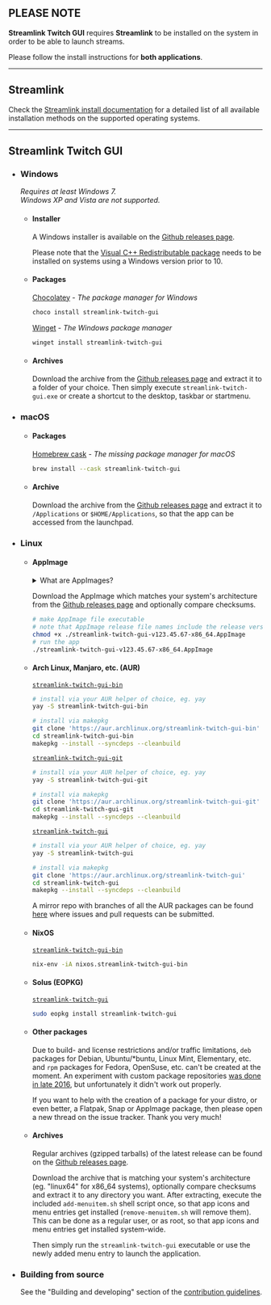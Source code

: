 ## PLEASE NOTE

**Streamlink Twitch GUI** requires **Streamlink** to be installed on the system in order to be able to launch streams.

Please follow the install instructions for **both applications**.


---


## Streamlink

Check the [Streamlink install documentation][streamlink-install] for a detailed list of all available installation methods on the supported operating systems.


---


## Streamlink Twitch GUI

- ### Windows

  *Requires at least Windows 7.*  
  *Windows XP and Vista are not supported.*

  - #### Installer

    A Windows installer is available on the [Github releases page][streamlink-twitch-gui-releases].

    Please note that the [Visual C++ Redistributable package][vc-redist] needs to be installed on systems using a Windows version prior to 10.

  - #### Packages

    [Chocolatey][chocolatey-streamlink-twitch-gui] - *The package manager for Windows*

    ```bash
    choco install streamlink-twitch-gui
    ```

    [Winget][winget-streamlink-twitch-gui] - *The Windows package manager*

    ```bash
    winget install streamlink-twitch-gui
    ```

  - #### Archives

    Download the archive from the [Github releases page][streamlink-twitch-gui-releases] and extract it to a folder of your choice. Then simply execute `streamlink-twitch-gui.exe` or create a shortcut to the desktop, taskbar or startmenu.

- ### macOS

  - #### Packages

    [Homebrew cask][homebrew-streamlink-twitch-gui] - *The missing package manager for macOS*

    ```bash
    brew install --cask streamlink-twitch-gui
    ```

  - #### Archive

    Download the archive from the [Github releases page][streamlink-twitch-gui-releases] and extract it to `/Applications` or `$HOME/Applications`, so that the app can be accessed from the launchpad.

- ### Linux

  - #### AppImage

    <details>
    <summary>What are AppImages?</summary>
    AppImages are portable apps which are independent of the distro and package management. No root permissons are required for installing and no files need to be manually extracted from a compressed tarball, just set the executable flag on the AppImage file and run it, either from the command line shell or graphical file browser.

    Note: Check out [AppImageLauncher][appimagelauncher], which automates the setup and system integration of AppImages. AppImageLauncher may also be available via your distro's package management.
    </details>

    Download the AppImage which matches your system's architecture from the [Github releases page][streamlink-twitch-gui-releases] and optionally compare checksums.

    ```bash
    # make AppImage file executable
    # note that AppImage release file names include the release version
    chmod +x ./streamlink-twitch-gui-v123.45.67-x86_64.AppImage
    # run the app
    ./streamlink-twitch-gui-v123.45.67-x86_64.AppImage
    ```

  - #### Arch Linux, Manjaro, etc. (AUR)

    [`streamlink-twitch-gui-bin`][aur-streamlink-twitch-gui-bin]

    ```bash
    # install via your AUR helper of choice, eg. yay
    yay -S streamlink-twitch-gui-bin

    # install via makepkg
    git clone 'https://aur.archlinux.org/streamlink-twitch-gui-bin'
    cd streamlink-twitch-gui-bin
    makepkg --install --syncdeps --cleanbuild
    ```

    [`streamlink-twitch-gui-git`][aur-streamlink-twitch-gui-git]

    ```bash
    # install via your AUR helper of choice, eg. yay
    yay -S streamlink-twitch-gui-git

    # install via makepkg
    git clone 'https://aur.archlinux.org/streamlink-twitch-gui-git'
    cd streamlink-twitch-gui-git
    makepkg --install --syncdeps --cleanbuild
    ```

    [`streamlink-twitch-gui`][aur-streamlink-twitch-gui]

    ```bash
    # install via your AUR helper of choice, eg. yay
    yay -S streamlink-twitch-gui

    # install via makepkg
    git clone 'https://aur.archlinux.org/streamlink-twitch-gui'
    cd streamlink-twitch-gui
    makepkg --install --syncdeps --cleanbuild
    ```

    A mirror repo with branches of all the AUR packages can be found [here][aur-mirror-repo] where issues and pull requests can be submitted.

  - #### NixOS

    [`streamlink-twitch-gui-bin`][nixos-streamlink-twitch-gui-bin]

    ```bash
    nix-env -iA nixos.streamlink-twitch-gui-bin
    ```

  - #### Solus (EOPKG)

    [`streamlink-twitch-gui`][eopkg-streamlink-twitch-gui]

    ```bash
    sudo eopkg install streamlink-twitch-gui
    ```

  - #### Other packages

    Due to build- and license restrictions and/or traffic limitations, `deb` packages for Debian, Ubuntu/*buntu, Linux Mint, Elementary, etc. and `rpm` packages for Fedora, OpenSuse, etc. can't be created at the moment. An experiment with custom package repositories [was done in late 2016][custom-package-repo-experiment], but unfortunately it didn't work out properly.

    If you want to help with the creation of a package for your distro, or even better, a Flatpak, Snap or AppImage package, then please open a new thread on the issue tracker. Thank you very much!

  - #### Archives

    Regular archives (gzipped tarballs) of the latest release can be found on the [Github releases page][streamlink-twitch-gui-releases].

    Download the archive that is matching your system's architecture (eg. "linux64" for x86_64 systems), optionally compare checksums and extract it to any directory you want. After extracting, execute the included `add-menuitem.sh` shell script once, so that app icons and menu entries get installed (`remove-menuitem.sh` will remove them). This can be done as a regular user, or as root, so that app icons and menu entries get installed system-wide.

    Then simply run the `streamlink-twitch-gui` executable or use the newly added menu entry to launch the application.

- ### Building from source

  See the "Building and developing" section of the [contribution guidelines][source-streamlink-twitch-gui].


[streamlink-install]: https://streamlink.github.io/install.html "Streamlink installation"
[streamlink-releases]: https://github.com/streamlink/streamlink/releases "Streamlink releases"
[streamlink-twitch-gui-releases]: https://github.com/streamlink/streamlink-twitch-gui/releases "Streamlink Twitch GUI releases"
[vc-redist]: https://www.microsoft.com/en-us/download/details.aspx?id=48145 "Visual C++ Redistributable"
[source-streamlink-twitch-gui]: https://github.com/streamlink/streamlink-twitch-gui/blob/master/CONTRIBUTING.md#developing-and-building "Building Streamlink Twitch GUI"
[chocolatey-streamlink-twitch-gui]: https://chocolatey.org/packages/streamlink-twitch-gui "Streamlink Twitch GUI chocolatey package"
[winget-streamlink-twitch-gui]: https://github.com/microsoft/winget-pkgs/tree/master/manifests/s/Streamlink/Streamlink/TwitchGui "Streamlink Twitch GUI winget package"
[homebrew-streamlink-twitch-gui]: https://formulae.brew.sh/cask/streamlink-twitch-gui "Streamlink Twitch GUI homebrew cask"
[aur-streamlink-twitch-gui-bin]: https://aur.archlinux.org/packages/streamlink-twitch-gui-bin "Streamlink Twitch GUI AUR binary package"
[aur-streamlink-twitch-gui-git]: https://aur.archlinux.org/packages/streamlink-twitch-gui-git "Streamlink Twitch GUI AUR development package"
[aur-streamlink-twitch-gui]: https://aur.archlinux.org/packages/streamlink-twitch-gui "Streamlink Twitch GUI AUR source package"
[aur-mirror-repo]: https://github.com/streamlink/streamlink-twitch-gui-aur "Streamlink Twitch GUI AUR mirror repo"
[nixos-streamlink-twitch-gui-bin]: https://search.nixos.org/packages?show=streamlink-twitch-gui-bin&query=streamlink "Streamlink Twitch GUI NixOS binary package"
[eopkg-streamlink-twitch-gui]: https://dev.getsol.us/source/streamlink-twitch-gui/ "Streamlink Twitch GUI Solus package"
[custom-package-repo-experiment]: https://github.com/streamlink/streamlink-twitch-gui/pull/319
[appimagelauncher]: https://github.com/TheAssassin/AppImageLauncher
